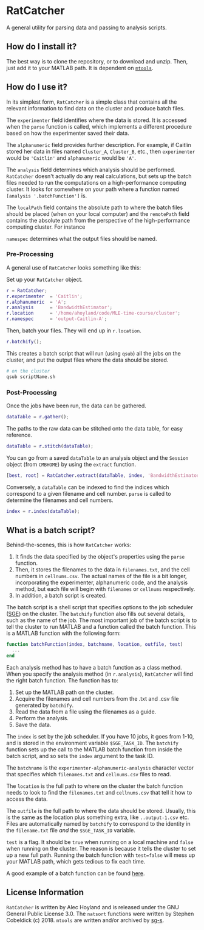 # RatCatcher
A general utility for parsing data and passing to analysis scripts.

## How do I install it?
The best way is to clone the repository, or to download and unzip. Then, just add it to your MATLAB path. It is dependent on [`mtools`](https://github.com/sg-s/srinivas.gs_mtools).

## How do I use it?
In its simplest form, `RatCatcher` is a simple class that contains all the relevant information to find data on the cluster and produce batch files.

The `experimenter` field identifies where the data is stored. It is accessed when the `parse` function is called, which implements a different procedure based on how the experimenter saved their data.

The `alphanumeric` field provides further description. For example, if Caitlin stored her data in files named `Cluster_A`, `Cluster_B`, etc., then `experimenter` would be `'Caitlin'` and `alphanumeric` would be `'A'`.

The `analysis` field determines which analysis should be performed. `RatCatcher` doesn't actually do any real calculations, but sets up the batch files needed to run the computations on a high-performance computing cluster. It looks for somewhere on your path where a function named `[analysis '.batchFunction']` is.

The `localPath` field contains the absolute path to where the batch files should be placed (when on your local computer) and the `remotePath` field contains the absolute path from the perspective of the high-performance computing cluster. For instance

`namespec` determines what the output files should be named.

### Pre-Processing

A general use of `RatCatcher` looks something like this:

Set up your `RatCatcher` object.

```matlab
r = RatCatcher;
r.experimenter  = 'Caitlin';
r.alphanumeric  = 'A';
r.analysis      = 'BandwidthEstimator';
r.location      = '/home/ahoyland/code/MLE-time-course/cluster';
r.namespec      = 'output-Caitlin-A';
```

Then, batch your files. They will end up in `r.location`.

```matlab
r.batchify();
```

This creates a batch script that will run (using `qsub`) all the jobs on the cluster, and put the output files where the data should be stored.

```bash
# on the cluster
qsub scriptName.sh
```

### Post-Processing

Once the jobs have been run, the data can be gathered.

```matlab
dataTable = r.gather();
```

The paths to the raw data can be stitched onto the data table, for easy reference.

```matlab
dataTable = r.stitch(dataTable);
```

You can go from a saved `dataTable` to an analysis object and the `Session` object (from `CMBHOME`) by using the `extract` function.

```matlab
[best, root] = RatCatcher.extract(dataTable, index, 'BandwidthEstimator');
```

Conversely, a `dataTable` can be indexed to find the indices which correspond to a given filename and cell number.
`parse` is called to determine the filenames and cell numbers.

```matlab
index = r.index(dataTable);
```

## What is a batch script?

Behind-the-scenes, this is how `RatCatcher` works:

1. It finds the data specified by the object's properties using the `parse` function.
2. Then, it stores the filenames to the data in `filenames.txt`, and the cell numbers in `cellnums.csv`. The actual names of the file is a bit longer, incorporating the experimenter, alphanumeric code, and the analysis method, but each file will begin with `filenames` or `cellnums` respectively.
3. In addition, a batch script is created.

The batch script is a shell script that specifies options to the job scheduler ([SGE](https://www.bu.edu/tech/support/research/system-usage/running-jobs/submitting-jobs/)) on the cluster.
The `batchify` function also fills out several details, such as the name of the job. The most important
job of the batch script is to tell the cluster to run MATLAB and a function called the batch function.
This is a MATLAB function with the following form:

```matlab
function batchFunction(index, batchname, location, outfile, test)
  ...
end
```

Each analysis method has to have a batch function as a class method. When you specify the analysis method
(in `r.analysis`), `RatCatcher` will find the right batch function. The function has to:

1. Set up the MATLAB path on the cluster.
2. Acquire the filenames and cell numbers from the .txt and .csv file generated by `batchify`.
3. Read the data from a file using the filenames as a guide.
4. Perform the analysis.
5. Save the data.

The `index` is set by the job scheduler. If you have 10 jobs, it goes from 1-10, and is stored in the
environment variable `$SGE_TASK_ID`. The `batchify` function sets up the call to the MATLAB batch function from inside the batch script, and so sets the `index` argument to the task ID.

The `batchname` is the `experimenter-alphanumeric-analysis` character vector that specifies which `filenames.txt` and `cellnums.csv` files to read.

The `location` is the full path to where on the cluster the batch function needs to look to find the `filenames.txt` and `cellnums.csv` that tell it how to access the data.

The `outfile` is the full path to where the data should be stored. Usually, this is the same as the location plus something extra, like `..output-1.csv` etc. Files are automatically named by `batchify` to correspond to the identity in the `filename.txt`
file _and_ the `$SGE_TASK_ID` variable.

`test` is a flag. It should be `true` when running on a local machine and `false` when running on the cluster. The reason is because it tells the cluster to set up a new full path. Running the batch function with `test=false` will mess up your MATLAB path, which gets tedious to fix each time.

A good example of a batch function can be found [here](https://github.com/hasselmonians/BandwidthEstimator/blob/master/%40BandwidthEstimator/batchFunction.m).

## License Information
`RatCatcher` is written by Alec Hoyland and is released under the GNU General Public License 3.0. The `natsort` functions were written by Stephen Cobeldick (c) 2018. `mtools` are written and/or archived by [sg-s](https://github.com/sg-s).
